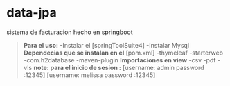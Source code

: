 # data-jpa
sistema de facturacion hecho en springboot
>**Para el uso:**
-Instalar el [springToolSuite4]
-Instalar Mysql 
>**Dependecias que se instalan en el** [pom.xml]
-thymeleaf
-starterweb
-com.h2database
-maven-plugin
>**Importaciones en view**
-csv
-pdf
-vls
>**note: para el inicio de sesion :** 
[username: admin  password :12345]
[username: melissa password :12345]